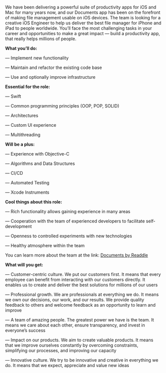 We have been delivering a powerful suite of productivity apps for iOS and Mac
for many years now, and our Documents app has been on the forefront of making
file management usable on iOS devices. The team is looking for a creative iOS
Engineer to help us deliver the best file manager for iPhone and iPad to
people worldwide. You’ll face the most challenging tasks in your career and
opportunities to make a great impact — build a productivity app, that really
helps millions of people.

**What you’ll do:**

— Implement new functionality

— Maintain and refactor the existing code base

— Use and optionally improve infrastructure

**Essential for the role:**

— Swift

— Common programming principles (OOP, POP, SOLID)

— Architectures

— Custom UI experience

— Multithreading

**Will be a plus:**

— Experience with Objective-C

— Algorithms and Data Structures

— CI/CD

— Automated Testing

— Xcode Instruments

**Cool things about this role:**

— Rich functionality allows gaining experience in many areas

— Cooperation with the team of experienced developers to facilitate self-
development

— Openness to controlled experiments with new technologies

— Healthy atmosphere within the team

You can learn more about the team at the link: [Documents by
Readdle](https://ain.ua/special/documents-app-by-readdle/)

**What will you get:**

— Customer-centric culture. We put our customers first. It means that every
employee can benefit from interacting with our customers directly. It enables
us to create and deliver the best solutions for millions of our users

— Professional growth. We are professionals at everything we do. It means we
own our decisions, our work, and our results. We provide quality feedback to
others and welcome feedback as an opportunity to learn and improve

— A team of amazing people. The greatest power we have is the team. It means
we care about each other, ensure transparency, and invest in everyone’s
success

— Impact on our products. We aim to create valuable products. It means that we
improve ourselves constantly by overcoming constraints, simplifying our
processes, and improving our capacity

— Innovative culture. We try to be innovative and creative in everything we
do. It means that we expect, appreciate and value new ideas